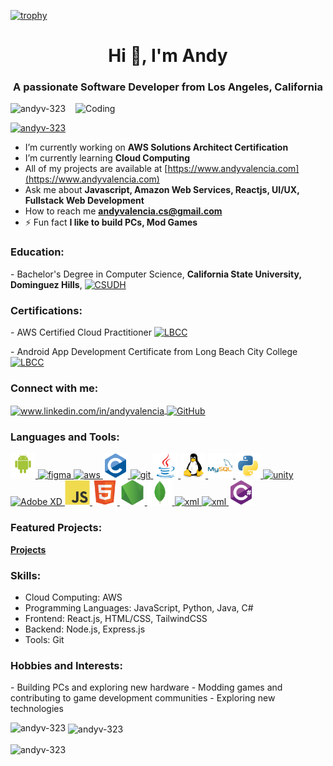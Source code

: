 [![trophy](https://github-profile-trophy.vercel.app/andyV-323=ryo-ma)](https://github.com/ryo-ma/github-profile-trophy)
<h1 align="center">Hi 👋, I'm Andy</h1>
<h3 align="center">A passionate Software Developer from Los Angeles, California</h3>

<img align="right" alt="Coding" width="400" src="https://miro.medium.com/max/720/1*vJjJ3Mdok6Rvxx85IIRqBQ.gif">

<p align="left"> <img src="https://komarev.com/ghpvc/?username=andyv-323&label=Profile%20views&color=0e75b6&style=flat" alt="andyv-323" /> </p>

<p align="left"> <a href="https://github.com/ryo-ma/github-profile-trophy"><img src="https://github-profile-trophy.vercel.app/?username=andyv-323" alt="andyv-323" /></a> </p>

- I’m currently working on **AWS Solutions Architect Certification**
- I’m currently learning **Cloud Computing**
- All of my projects are available at [https://www.andyvalencia.com](https://www.andyvalencia.com)
- Ask me about **Javascript, Amazon Web Services, Reactjs, UI/UX, Fullstack Web Development**
- How to reach me **andyvalencia.cs@gmail.com**
- ⚡ Fun fact **I like to build PCs, Mod Games**

<h3 align="left">Education:</h3>
<p align="left">
  - Bachelor's Degree in Computer Science, <strong>California State University, Dominguez Hills</strong>, 
  <a href="https://www.csudh.edu/" >
    <img src="https://www.csudh.edu/Assets/csudh-sites/brand/images/2018-06-18-csudh-logo-stacked-2-lines-on-white.png" alt="CSUDH" width="200" height="100" />
  </a>
</p>


<h3 align="left">Certifications:</h3>
<p align="left">
  - AWS Certified Cloud Practitioner  <a href="https://aws.amazon.com/certification/certified-cloud-practitioner/"> <img src="https://d1.awsstatic.com/onedam/marketing-channels/website/aws/en_US/certification/approved/images/certification-badges/clf-badge-resized.d641db1401f3fe13f9e67b68f29ea1f898757f8b.png" alt="LBCC" width="200" height="200" /></a> </p>
  <p align="left">
  - Android App Development Certificate from Long Beach City College <a href="https://www.lbcc.edu"> <img src="https://www.lbcc.edu/sites/default/themes/dtheme/img/logo-theme.svg" alt="LBCC" width="200" height="60" /> </a>
</p>

<h3 align="left">Connect with me:</h3>
<p align="left">
  <a href="https://www.linkedin.com/in/andyvalencia" target="_blank">
    <img align="center" src="https://raw.githubusercontent.com/rahuldkjain/github-profile-readme-generator/master/src/images/icons/Social/linked-in-alt.svg" alt="www.linkedin.com/in/andyvalencia" height="30" width="40" />
  </a>
  <a href="https://github.com/andyV-323" target="_blank">
    <img align="center" src="https://upload.wikimedia.org/wikipedia/commons/thumb/9/91/Octicons-mark-github.svg/1048px-Octicons-mark-github.svg.png" alt="GitHub" width="40" height="40" />
  </a>
</p>

<h3 align="left">Languages and Tools:</h3>
<p align="left">
  <a href="https://developer.android.com" target="_blank" rel="noreferrer">
    <img src="https://raw.githubusercontent.com/devicons/devicon/master/icons/android/android-original-wordmark.svg" alt="android" width="40" height="40"/>
  </a>
  <a href="https://www.figma.com/" target="_blank" rel="noreferrer">
    <img src="https://upload.wikimedia.org/wikipedia/commons/3/33/Figma-logo.svg" alt="figma" width="40" height="40"/>
  </a>
  <a href="https://aws.amazon.com/" target="_blank" rel="noreferrer">
    <img src="https://icon2.cleanpng.com/20180817/vog/8968d0640f2c4053333ce7334314ef83.webp" alt="aws" width="40" height="40"/>
  </a>
  <a href="https://www.cprogramming.com/" target="_blank" rel="noreferrer">
    <img src="https://raw.githubusercontent.com/devicons/devicon/master/icons/c/c-original.svg" alt="c" width="40" height="40"/>
  </a>
  <a href="https://git-scm.com/" target="_blank" rel="noreferrer">
    <img src="https://www.vectorlogo.zone/logos/git-scm/git-scm-icon.svg" alt="git" width="40" height="40"/>
  </a>
  <a href="https://www.java.com" target="_blank" rel="noreferrer">
    <img src="https://raw.githubusercontent.com/devicons/devicon/master/icons/java/java-original.svg" alt="java" width="40" height="40"/>
  </a>
  <a href="https://www.linux.org/" target="_blank" rel="noreferrer">
    <img src="https://raw.githubusercontent.com/devicons/devicon/master/icons/linux/linux-original.svg" alt="linux" width="40" height="40"/>
  </a>
  <a href="https://www.mysql.com/" target="_blank" rel="noreferrer">
    <img src="https://raw.githubusercontent.com/devicons/devicon/master/icons/mysql/mysql-original-wordmark.svg" alt="mysql" width="40" height="40"/>
  </a>
  <a href="https://www.python.org" target="_blank" rel="noreferrer">
    <img src="https://raw.githubusercontent.com/devicons/devicon/master/icons/python/python-original.svg" alt="python" width="40" height="40"/>
  </a>
  <a href="https://unity.com/" target="_blank" rel="noreferrer">
    <img src="https://www.vectorlogo.zone/logos/unity3d/unity3d-icon.svg" alt="unity" width="40" height="40"/>
  </a>
  <a href="https://www.adobe.com/products/xd.html" target="_blank" rel="noreferrer">
    <img src="https://upload.wikimedia.org/wikipedia/commons/thumb/c/c2/Adobe_XD_CC_icon.svg/2101px-Adobe_XD_CC_icon.svg.png" alt="Adobe XD" width="40" height="40"/>
  </a>
  <a href="https://developer.mozilla.org/en-US/docs/Web/JavaScript" target="_blank" rel="noreferrer">
    <img src="https://raw.githubusercontent.com/devicons/devicon/master/icons/javascript/javascript-original.svg" alt="javascript" width="40" height="40"/>
  </a>
  <a href="https://html.com/" target="_blank" rel="noreferrer">
    <img src="https://raw.githubusercontent.com/devicons/devicon/master/icons/html5/html5-original.svg" alt="html" width="40" height="40"/>
  </a>
  <a href="https://nodejs.org/en/" target="_blank" rel="noreferrer">
    <img src="https://raw.githubusercontent.com/devicons/devicon/master/icons/nodejs/nodejs-original.svg" alt="nodejs" width="40" height="40"/>
  </a>
  <a href="https://www.mongodb.com/" target="_blank" rel="noreferrer">
    <img src="https://raw.githubusercontent.com/devicons/devicon/master/icons/mongodb/mongodb-original.svg" alt="mongodb" width="40" height="40"/>
  </a>
  <a href="https://www.tailwindcss.com/" target="_blank" rel="noreferrer">
    <img src="https://pngate.com/wp-content/uploads/2025/05/tailwindcss-tailwind-css-logo-blue-wave-symbol-design-1.png" alt="xml" width="40" height="40"/>
  </a>
  <a href="https://www.xml.com/" target="_blank" rel="noreferrer">
    <img src="https://www.svgrepo.com/show/31053/xml.svg" alt="xml" width="40" height="40"/>
  </a>
  <a href="https://learn.microsoft.com/en-us/dotnet/csharp/" target="_blank" rel="noreferrer">
    <img src="https://raw.githubusercontent.com/devicons/devicon/master/icons/csharp/csharp-original.svg" alt="C#" width="40" height="40"/>
  </a>
</p>

<h3 align="left">Featured Projects:</h3>
<p align="left">
  <a href="https://andyvalencia.com/projects" target="_blank">
    <strong>Projects</strong>
  </a>
</p>

<h3 align="left">Skills:</h3>
<ul>
  <li>Cloud Computing: AWS</li>
  <li>Programming Languages: JavaScript, Python, Java, C#</li>
  <li>Frontend: React.js, HTML/CSS, TailwindCSS</li>
  <li>Backend: Node.js, Express.js</li>
  <li>Tools: Git</li>
</ul>

<h3 align="left">Hobbies and Interests:</h3>
<p align="left">
  - Building PCs and exploring new hardware
  - Modding games and contributing to game development communities
  - Exploring new technologies
</p>

<p><img align="left" src="https://github-readme-stats.vercel.app/api/top-langs?username=andyv-323&show_icons=true&locale=en&layout=compact" alt="andyv-323" /></p>

<p>&nbsp;<img align="center" src="https://github-readme-stats.vercel.app/api?username=andyv-323&show_icons=true&locale=en" alt="andyv-323" /></p>

<p><img align="center" src="https://github-readme-streak-stats.herokuapp.com/?user=andyv-323&" alt="andyv-323" /></p>

